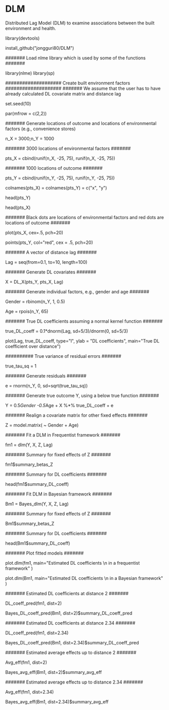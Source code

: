# DLM
Distributed Lag Model (DLM) to examine associations between the built environment and health.

library(devtools)

install_github("jongguri80/DLM")

####### Load nlme library which is used by some of the functions #######

library(nlme)
library(sp)


#################### Create built environment factors ####################
####### We assume that the user has to have already calculated DL covariate matrix and distance lag

set.seed(10)

par(mfrow = c(2,2))

####### Generate locations of outcome and locations of environmental factors (e.g., convenience stores)

n_X = 3000;n_Y = 1000

####### 3000 locations of environmental factors #######

pts_X = cbind(runif(n_X, -25, 75), runif(n_X, -25, 75)) 

####### 1000 locations of outcome #######

pts_Y = cbind(runif(n_Y, -25, 75), runif(n_Y, -25, 75)) 

colnames(pts_X) = colnames(pts_Y) = c("x", "y") 

head(pts_Y)

head(pts_X)

####### Black dots are locations of environmental factors and red dots are locations of outcome #######

plot(pts_X, cex=.5, pch=20)

points(pts_Y, col="red", cex = .5, pch=20)

####### A vector of distance lag #######

Lag = seq(from=0.1, to=10, length=100)

####### Generate DL covariates #######

X = DL_X(pts_Y, pts_X, Lag)

####### Generate individual factors, e.g., gender and age #######

Gender = rbinom(n_Y, 1, 0.5)

Age = rpois(n_Y, 65)

####### True DL coefficients assuming a normal kernel function #######

true_DL_coeff = 0.1*dnorm(Lag, sd=5/3)/dnorm(0, sd=5/3)

plot(Lag, true_DL_coeff, type="l", ylab = "DL coefficients", main="True DL coefficient over distance")

########## True variance of residual errors #######

true_tau_sq = 1

####### Generate residuals #######

e = rnorm(n_Y, 0, sd=sqrt(true_tau_sq))

####### Generate true outcome Y, using a below true function #######

Y = 0.5*Gender -0.5*Age + X %*% true_DL_coeff + e

####### Realign a covariate matrix for other fixed effects #######

Z = model.matrix( ~ Gender + Age)   

####### Fit a DLM in Frequentist framework #######

fm1 = dlm(Y, X, Z, Lag)

####### Summary for fixed effects of Z #######

fm1$summary_betas_Z 			

####### Summary for DL coefficients #######

head(fm1$summary_DL_coeff) 			

####### Fit DLM in Bayesian framework #######

Bm1 = Bayes_dlm(Y, X, Z, Lag)

####### Summary for fixed effects of Z #######

Bm1$summary_betas_Z  			

####### Summary for DL coefficients #######

head(Bm1$summary_DL_coeff) 			

####### Plot fitted models #######

plot.dlm(fm1, main="Estimated DL coefficients \n in a frequentist framework" )

plot.dlm(Bm1, main="Estimated DL coefficients \n in a Bayesian framework" )

####### Estimated DL coefficients at distance 2 #######

DL_coeff_pred(fm1, dist=2)

Bayes_DL_coeff_pred(Bm1, dist=2)$summary_DL_coeff_pred

####### Estimated DL coefficients at distance 2.34 #######

DL_coeff_pred(fm1, dist=2.34)

Bayes_DL_coeff_pred(Bm1, dist=2.34)$summary_DL_coeff_pred

####### Estimated average effects up to distance 2 #######

Avg_eff(fm1, dist=2)

Bayes_avg_eff(Bm1, dist=2)$summary_avg_eff

####### Estimated average effects up to distance 2.34 #######

Avg_eff(fm1, dist=2.34)

Bayes_avg_eff(Bm1, dist=2.34)$summary_avg_eff


